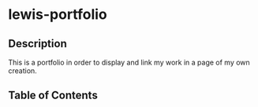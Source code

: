 # lewis-portfolio

## Description
This is a portfolio in order to display and link my work in a page of my own creation. 

## Table of Contents

